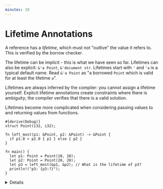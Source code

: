 ```yaml
---
minutes: 10
---
```


# Lifetime Annotations

A reference has a _lifetime_, which must not "outlive" the value it refers to.
This is verified by the borrow checker.

The lifetime can be implicit - this is what we have seen so far.  Lifetimes can
also be explicit: `&'a Point`, `&'document str`.  Lifetimes start with `'` and
`'a` is a typical default name.  Read `&'a Point` as "a borrowed `Point` which
is valid for at least the lifetime `a`".

Lifetimes are always inferred by the compiler: you cannot assign a lifetime
yourself. Explicit lifetime annotations create constraints where there is
ambiguity; the compiler verifies that there is a valid solution.

Lifetimes become more complicated when considering passing values to and
returning values from functions.

```rust,eitable,compile_fail
#[derive(Debug)]
struct Point(i32, i32);

fn left_most(p1: &Point, p2: &Point) -> &Point {
  if p1.0 < p2.0 { p1 } else { p2 }
}

fn main() {
  let p1: Point = Point(10, 10);
  let p2: Point = Point(20, 20);
  let p3 = left_most(&p1, &p2); // What is the lifetime of p3?
  println!("p3: {p3:?}");
}
```

<details>

In this example, the the compiler does not know what lifetime to infer for
`p3`. Looking inside the function body shows that it can only safely assume
that `p3`'s lifetime is the shorter of `p1` and `p2`. But just like types, Rust
requires explicit annotations of lifetimes on function arguments and return
values.

Add `'a` appropriately to `left_most`:

```rust,ignore
fn left_most<'a>(p1: &'a Point, p2: &'a Point) -> &'a Point {
```

This says, "given p1 and p2 which both outlive `'a`, the return value lives for at least `'a`.

In common cases, lifetimes can be elided, as described on the next slide.

</details>
